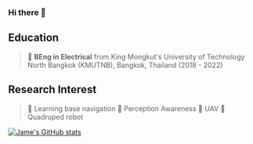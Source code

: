 ### Hi there 👋

<!--
**Jaramyy/Jaramyy** is a ✨ _special_ ✨ repository because its `README.md` (this file) appears on your GitHub profile.

Here are some ideas to get you started:

- 🔭 I’m currently working on ...
- 🌱 I’m currently learning ...
- 👯 I’m looking to collaborate on ...
- 🤔 I’m looking for help with ...
- 💬 Ask me about ...
- 📫 How to reach me: ...
- 😄 Pronouns: ...
- ⚡ Fun fact: ...
-->

## Education 
> 🔹 **BEng in Electrical** from King Mongkut's University of Technology North Bangkok (KMUTNB), Bangkok, Thailand (2018 - 2022)  

## Research Interest
> 🔹 Learning base navigation 
> 🔹 Perception Awareness
> 🔹 UAV 
> 🔹 Quadruped robot

[![Jame's GitHub stats](https://github-readme-stats.vercel.app/api?username=jaramyy)](https://github.com/anuraghazra/github-readme-stats)


